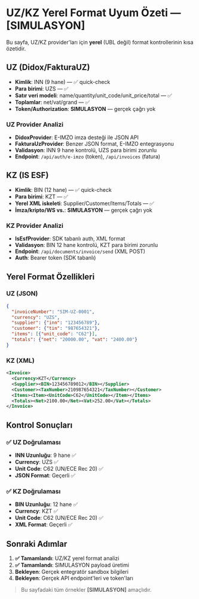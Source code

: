 # UZ/KZ Yerel Format Uyum Özeti — [SIMULASYON]

Bu sayfa, UZ/KZ provider'ları için **yerel** (UBL değil) format kontrollerinin kısa özetidir.

## UZ (Didox/FakturaUZ)
- **Kimlik**: INN (9 hane) — ✅ quick-check
- **Para birimi**: UZS — ✅
- **Satır veri modeli**: name/quantity/unit_code/unit_price/total — ✅
- **Toplamlar**: net/vat/grand — ✅
- **Token/Authorization**: **SIMULASYON** — gerçek çağrı yok

### UZ Provider Analizi
- **DidoxProvider**: E-IMZO imza desteği ile JSON API
- **FakturaUzProvider**: Benzer JSON format, E-IMZO entegrasyonu
- **Validasyon**: INN 9 hane kontrolü, UZS para birimi zorunlu
- **Endpoint**: `/api/auth/e-imzo` (token), `/api/invoices` (fatura)

## KZ (IS ESF)
- **Kimlik**: BIN (12 hane) — ✅ quick-check
- **Para birimi**: KZT — ✅
- **Yerel XML iskeleti**: Supplier/Customer/Items/Totals — ✅
- **İmza/kripto/WS vs.**: **SIMULASYON** — gerçek çağrı yok

### KZ Provider Analizi
- **IsEsfProvider**: SDK tabanlı auth, XML format
- **Validasyon**: BIN 12 hane kontrolü, KZT para birimi zorunlu
- **Endpoint**: `/api/documents/invoice/send` (XML POST)
- **Auth**: Bearer token (SDK tabanlı)

## Yerel Format Özellikleri

### UZ (JSON)
```json
{
  "invoiceNumber": "SIM-UZ-0001",
  "currency": "UZS",
  "supplier": {"inn": "123456789"},
  "customer": {"tin": "987654321"},
  "items": [{"unit_code": "C62"}],
  "totals": {"net": "20000.00", "vat": "2400.00"}
}
```

### KZ (XML)
```xml
<Invoice>
  <Currency>KZT</Currency>
  <Supplier><BIN>123456789012</BIN></Supplier>
  <Customer><TaxNumber>210987654321</TaxNumber></Customer>
  <Items><Item><UnitCode>C62</UnitCode></Item></Items>
  <Totals><Net>2100.00</Net><Vat>252.00</Vat></Totals>
</Invoice>
```

## Kontrol Sonuçları

### ✅ **UZ Doğrulaması**
- **INN Uzunluğu**: 9 hane ✅
- **Currency**: UZS ✅
- **Unit Code**: C62 (UN/ECE Rec 20) ✅
- **JSON Format**: Geçerli ✅

### ✅ **KZ Doğrulaması**
- **BIN Uzunluğu**: 12 hane ✅
- **Currency**: KZT ✅
- **Unit Code**: C62 (UN/ECE Rec 20) ✅
- **XML Format**: Geçerli ✅

## Sonraki Adımlar

1. **✅ Tamamlandı**: UZ/KZ yerel format analizi
2. **✅ Tamamlandı**: SIMULASYON payload üretimi
3. **Bekleyen**: Gerçek entegratör sandbox bilgileri
4. **Bekleyen**: Gerçek API endpoint'leri ve token'ları

> Bu sayfadaki tüm örnekler **[SIMULASYON]** amaçlıdır.
